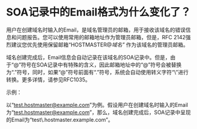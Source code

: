 # SOA记录中的Email格式为什么变化了？<a name="dns_faq_009"></a>

用户在创建域名时输入的Email，是域名管理员的邮箱，用于接收该域名的错误信息和问题报告。您可以使用常用的邮箱地址作为管理员邮箱，但是，RFC 2142强烈建议您优先使用保留邮箱“HOSTMASTER@_域名”_  作为该域名的管理员邮箱。

域名创建完成后，Email信息会自动记录在该域名的SOA记录中。但是，由于“@”符号在SOA记录中有特殊的含义，因此邮箱地址中的“@”符号会被替换为“.”符号，同时，如果“@”符号前面有“.”符号，系统会自动使用转义字符“\\”进行转换。更多详情，请参见RFC1035。

示例：

以“test.hostmaster@example.com”为例。假设用户在创建域名时输入的Email为“test.hostmaster@example.com”，那么，域名创建完成后，SOA记录中呈现的Email为“test\\.hostmaster.example.com”。

